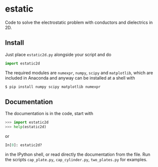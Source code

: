 # estatic
Code to solve the electrostatic problem with conductors and dielectrics in 2D.

## Install
Just place `estatic2d.py` alongside your script and do
```python
import estatic2d
```
The required modules are `numexpr`, `numpy`, `scipy` and `matplotlib`, which
are included in Anaconda and anyway can be installed at a shell with
```sh
$ pip install numpy scipy matplotlib numexpr
```

## Documentation
The documentation is in the code, start with
```python
>>> import estatic2d
>>> help(estatic2d)
```
or
```python
In[0]: estatic2d?
```
in the IPython shell, or read directly the documentation from the file. Run the scripts `cap_plate.py`, `cap_cylinder.py`, `two_plates.py` for examples.